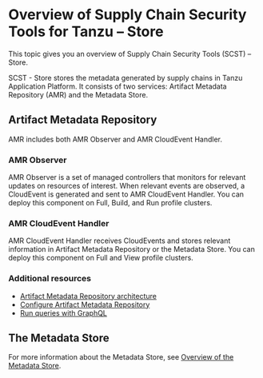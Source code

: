 # Overview of Supply Chain Security Tools for Tanzu – Store

This topic gives you an overview of Supply Chain Security Tools (SCST) – Store.

SCST - Store stores the metadata generated by supply chains in Tanzu Application Platform. It
consists of two services: Artifact Metadata Repository (AMR) and the Metadata Store.

## <a id='amr'></a> Artifact Metadata Repository

AMR includes both AMR Observer and AMR CloudEvent Handler.

### <a id='observer'></a> AMR Observer

AMR Observer is a set of managed controllers that monitors for relevant updates on resources of
interest. When relevant events are observed, a CloudEvent is generated and sent to AMR CloudEvent
Handler. You can deploy this component on Full, Build, and Run profile clusters.

### <a id='handler'></a> AMR CloudEvent Handler

AMR CloudEvent Handler receives CloudEvents and stores relevant information in Artifact Metadata
Repository or the Metadata Store. You can deploy this component on Full and View profile clusters.

### <a id='resources'></a> Additional resources

- [Artifact Metadata Repository architecture](amr/architecture.hbs.md)
- [Configure Artifact Metadata Repository](amr/configuration.hbs.md)
- [Run queries with GraphQL](amr/graphql-query.hbs.md)

## <a id='store'></a> The Metadata Store

For more information about the Metadata Store, see
[Overview of the Metadata Store](mds-overview.hbs.md).

